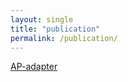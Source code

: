 ```yaml
---
layout: single
title: "publication"
permalink: /publication/
---
```

[AP-adapter](https://arxiv.org/abs/2407.16564)
